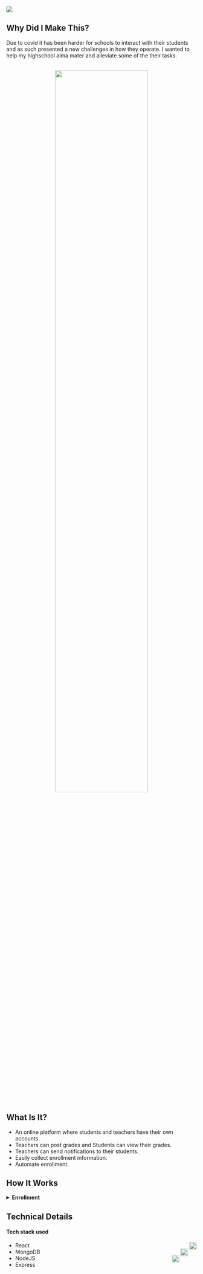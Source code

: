 <img src="https://user-images.githubusercontent.com/61579578/92142128-f6dc2c80-ee45-11ea-8a48-2cb77ef02e7f.png">

## Why Did I Make This?
Due to covid it has been harder for schools to interact with their students and as such presented a new challenges in how they operate.
I wanted to help my highschool alma mater and alleviate some of the their tasks. 
<br/>
<br/>

<p align="center">
<img align="center" width="70%" src="https://user-images.githubusercontent.com/61579578/92138732-5a179000-ee41-11ea-8ea5-5e93a4954a92.PNG" />
</p>

## What Is It?
- An online platform where students and teachers have their own accounts.
- Teachers can post grades and Students can view their grades.
- Teachers can send notifications to their students.
- Easily collect enrollment information.
- Automate enrollment.

## How It Works
<details><summary><b>Enrollment</b></summary>
1. An enrollment "code" is set to keep unwanted users from accessing the enrollment form.
2. Students then fill out a form regarding the enrollment.
3. Data is processed by NodeJS Assigning students to their classes based on their year level.
</details>



## Technical Details
#### Tech stack used
- React  <img align="right" width="20px" src="https://img.icons8.com/nolan/64/react-native.png"/> <br/>
- MongoDB <img align="right" width="20px" src="https://img.icons8.com/color/48/000000/mongodb.png"/> <br/>
- NodeJS <img align="right" width="20px" src="https://img.icons8.com/color/48/000000/nodejs.png"/> <br/>
- Express


